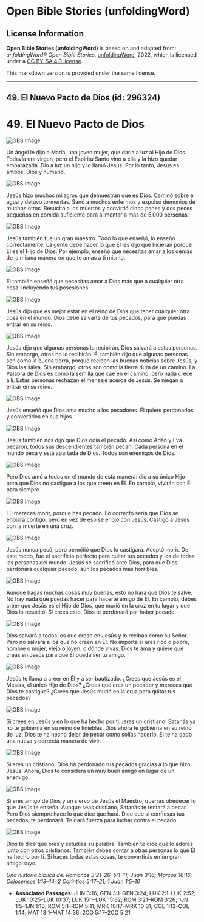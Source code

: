 # Open Bible Stories (unfoldingWord)

## License Information

**Open Bible Stories (unfoldingWord)** is based on and adapted from: _unfoldingWord® Open Bible Stories_, [unfoldingWord](https://unfoldingword.org/utw), 2022, which is licensed under a [CC BY-SA 4.0 license](https://creativecommons.org/licenses/by-sa/4.0/legalcode.en).

This markdown version is provided under the same license.



--------------------------------

## 49. El Nuevo Pacto de Dios (id: 296324)

49\. El Nuevo Pacto de Dios
===========================

![OBS Image](https://cdn.door43.org/obs/jpg/360px/obs-en-49-01.jpg)

Un ángel le dijo a María, una joven mujer, que daría a luz al Hijo de Dios. Todavía era virgen, pero el Espíritu Santo vino a ella y la hizo quedar embarazada. Dio a luz un hijo y lo llamó Jesús. Por lo tanto, Jesús es ambos, Dios y humano.

![OBS Image](https://cdn.door43.org/obs/jpg/360px/obs-en-49-02.jpg)

Jesús hizo muchos milagros que demuestran que es Dios. Caminó sobre el agua y detuvo tormentas. Sanó a muchos enfermos y expulsó demonios de muchos otros. Resucitó a los muertos y convirtió cinco panes y dos peces pequeños en comida suficiente para alimentar a más de 5\.000 personas.

![OBS Image](https://cdn.door43.org/obs/jpg/360px/obs-en-49-03.jpg)

Jesús también fue un gran maestro. Todo lo que enseñó, lo enseñó correctamente. La gente debe hacer lo que Él les dijo que hicieran porque Él es el Hijo de Dios. Por ejemplo, enseñó que necesitas amar a los demás de la misma manera en que te amas a ti mismo.

![OBS Image](https://cdn.door43.org/obs/jpg/360px/obs-en-49-04.jpg)

Él también enseñó que necesitas amar a Dios más que a cualquier otra cosa, incluyendo tus posesiones.

![OBS Image](https://cdn.door43.org/obs/jpg/360px/obs-en-49-05.jpg)

Jesús dijo que es mejor estar en el reino de Dios que tener cualquier otra cosa en el mundo. Dios debe salvarte de tus pecados, para que puedas entrar en su reino.

![OBS Image](https://cdn.door43.org/obs/jpg/360px/obs-en-49-06.jpg)

Jesús dijo que algunas personas lo recibirán. Dios salvará a estas personas. Sin embargo, otros no lo recibirán. Él también dijo que algunas personas son como la buena tierra, porque reciben las buenas noticias sobre Jesús, y Dios las salva. Sin embargo, otros son como la tierra dura de un camino. La Palabra de Dios es como la semilla que cae en el camino, pero nada crece allí. Estas personas rechazan el mensaje acerca de Jesús. Se niegan a entrar en su reino.

![OBS Image](https://cdn.door43.org/obs/jpg/360px/obs-en-49-07.jpg)

Jesús enseñó que Dios ama mucho a los pecadores. Él quiere perdonarlos y convertirlos en sus hijos.

![OBS Image](https://cdn.door43.org/obs/jpg/360px/obs-en-49-08.jpg)

Jesús también nos dijo que Dios odia el pecado. Así como Adán y Eva pecaron, todos sus descendientes también pecan. Cada persona en el mundo peca y está apartada de Dios. Todos son enemigos de Dios.

![OBS Image](https://cdn.door43.org/obs/jpg/360px/obs-en-49-09.jpg)

Pero Dios amó a todos en el mundo de esta manera: dio a su único Hijo para que Dios no castigue a los que creen en Él. En cambio, vivirán con Él para siempre.

![OBS Image](https://cdn.door43.org/obs/jpg/360px/obs-en-49-10.jpg)

Tú mereces morir, porque has pecado. Lo correcto sería que Dios se enojara contigo, pero en vez de eso se enojó con Jesús. Castigó a Jesús con la muerte en una cruz.

![OBS Image](https://cdn.door43.org/obs/jpg/360px/obs-en-49-11.jpg)

Jesús nunca pecó, pero permitió que Dios lo castigara. Aceptó morir. De este modo, fue el sacrificio perfecto para quitar tus pecados y los de todas las personas del mundo. Jesús se sacrificó ante Dios, para que Dios perdonara cualquier pecado, aún los pecados más horribles.

![OBS Image](https://cdn.door43.org/obs/jpg/360px/obs-en-49-12.jpg)

Aunque hagas muchas cosas muy buenas, esto no hará que Dios te salve. No hay nada que puedas hacer para hacerte amigo de Él. En cambio, debes creer que Jesús es el Hijo de Dios, que murió en la cruz en tu lugar y que Dios lo resucitó. Si crees esto, Dios te perdonará por haber pecado.

![OBS Image](https://cdn.door43.org/obs/jpg/360px/obs-en-49-13.jpg)

Dios salvará a todos los que crean en Jesús y lo reciban como su Señor. Pero no salvará a los que no creen en Él. No importa si eres rico o pobre, hombre o mujer, viejo o joven, o dónde vivas. Dios te ama y quiere que creas en Jesús para que Él pueda ser tu amigo.

![OBS Image](https://cdn.door43.org/obs/jpg/360px/obs-en-49-14.jpg)

Jesús te llama a creer en Él y a ser bautizado. ¿Crees que Jesús es el Mesías, el único Hijo de Dios? ¿Crees que eres un pecador y mereces que Dios te castigue? ¿Crees que Jesús murió en la cruz para quitar tus pecados?

![OBS Image](https://cdn.door43.org/obs/jpg/360px/obs-en-49-15.jpg)

Si crees en Jesús y en lo que ha hecho por ti, ¡eres un cristiano! Satanás ya no te gobierna en su reino de tinieblas. Dios ahora te gobierna en su reino de luz. Dios te ha hecho dejar de pecar como solías hacerlo. Él te ha dado una nueva y correcta manera de vivir.

![OBS Image](https://cdn.door43.org/obs/jpg/360px/obs-en-49-16.jpg)

Si eres un cristiano, Dios ha perdonado tus pecados gracias a lo que hizo Jesús. Ahora, Dios te considera un muy buen amigo en lugar de un enemigo.

![OBS Image](https://cdn.door43.org/obs/jpg/360px/obs-en-49-17.jpg)

Si eres amigo de Dios y un siervo de Jesús el Maestro, querrás obedecer lo que Jesús te enseña. Aunque seas cristiano, Satanás te tentará a pecar. Pero Dios siempre hace lo que dice que hará. Dice que si confiesas tus pecados, te perdonará. Te dará fuerza para luchar contra el pecado.

![OBS Image](https://cdn.door43.org/obs/jpg/360px/obs-en-49-18.jpg)

Dios te dice que ores y estudies su palabra. También te dice que lo adores junto con otros cristianos. También debes contar a otras personas lo que Él ha hecho por ti. Si haces todas estas cosas, te convertirás en un gran amigo suyo.

*Una historia bíblica de: Romanos 3:21–26, 5:1–11; Juan 3:16; Marcos 16:16; Colosenses 1:13–14; 2 Corintios 5:17–21; 1 Juan 1:5–10*

* **Associated Passages:** JHN 3:16; GEN 3:1–GEN 3:24; LUK 2:1–LUK 2:52; LUK 10:25–LUK 10:37; LUK 15:1–LUK 15:32; ROM 3:21–ROM 3:26; 1JN 1:5–1JN 1:10; ROM 5:1–ROM 5:11; MRK 10:17–MRK 10:31; COL 1:13–COL 1:14; MAT 13:1–MAT 14:36; 2CO 5:17–2CO 5:21


